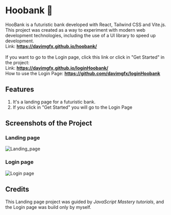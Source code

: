 # Hoobank 🤖
HooBank is a futuristic bank developed with React, Tailwind CSS and Vite.js. This project was created as a way to experiment with modern web development technologies, including the use of a UI library to speed up development. <br>
Link: **https://davimgfx.github.io/hoobank/** <br>  <br>
If you want to go to the Login page, click this link or click in "Get Started" in the project: <br>
Link: **https://davimgfx.github.io/loginHoobank/** <br>
How to use the Login Page: **https://github.com/davimgfx/loginHoobank**

## Features
1. It's a landing page for a futuristic bank.
2. If you click in "Get Started" you will go to the Login Page

## Screenshots of the Project
### Landing page
![Landing_page](https://github.com/davimgfx/hoobank/assets/118557337/b8a86793-56a1-4349-a451-90a65d2b6124)
### Login page
![Login page](https://github.com/davimgfx/hoobank/assets/118557337/1e366f24-d77a-4894-a2ef-bac6dab50776)


## Credits
This Landing page project was guided by *JavaScript Mastery tutorials*, and the Login page was build only by myself.
